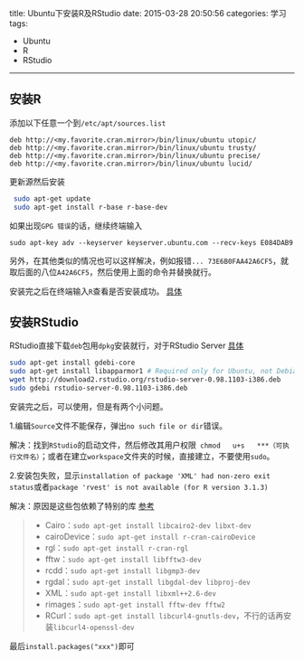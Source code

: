 title: Ubuntu下安装R及RStudio
date: 2015-03-28 20:50:56
categories: 学习
tags:
- Ubuntu
- R
- RStudio
---

## 安装R
添加以下任意一个到`/etc/apt/sources.list`
```
deb http://<my.favorite.cran.mirror>/bin/linux/ubuntu utopic/
deb http://<my.favorite.cran.mirror>/bin/linux/ubuntu trusty/
deb http://<my.favorite.cran.mirror>/bin/linux/ubuntu precise/
deb http://<my.favorite.cran.mirror>/bin/linux/ubuntu lucid/
```
<!--more-->
更新源然后安装
```bash
 sudo apt-get update
 sudo apt-get install r-base r-base-dev
```
如果出现`GPG 错误`的话，继续终端输入
```
sudo apt-key adv --keyserver keyserver.ubuntu.com --recv-keys E084DAB9
```
另外，在其他类似的情况也可以这样解决，例如报错`... 73E6B0FAA42A6CF5`，就取后面的八位`A42A6CF5`，然后使用上面的命令并替换就行。

安装完之后在终端输入`R`查看是否安装成功。 [具体](http://mirrors.opencas.cn/cran/)

## 安装RStudio
RStudio直接下载`deb`包用`dpkg`安装就行，对于RStudio Server [具体](http://www.rstudio.com/products/rstudio/download-server/)
```bash
sudo apt-get install gdebi-core
sudo apt-get install libapparmor1 # Required only for Ubuntu, not Debian
wget http://download2.rstudio.org/rstudio-server-0.98.1103-i386.deb
sudo gdebi rstudio-server-0.98.1103-i386.deb
```
安装完之后，可以使用，但是有两个小问题。 

1.编辑`Source`文件不能保存，弹出`no such file or dir`错误。

解决：找到`RStudio`的启动文件，然后修改其用户权限` chmod   u+s   ***（可执行文件名）`；或者在建立`workspace`文件夹的时候，直接建立，不要使用`sudo`。

2.安装包失败，显示`installation of package 'XML' had non-zero exit status`或者`package 'rvest' is not available (for R version 3.1.3)`

解决：原因是这些包依赖了特别的库 [参考](http://www.linuxidc.com/Linux/2012-07/65078.htm)
> * Cairo：`sudo apt-get install libcairo2-dev libxt-dev`
> * cairoDevice：`sudo apt-get install r-cran-cairoDevice`
> * rgl：`sudo apt-get install r-cran-rgl`
> * fftw：`sudo apt-get install libfftw3-dev`
> * rcdd：`sudo apt-get install libgmp3-dev`
> * rgdal：`sudo apt-get install libgdal-dev libproj-dev`
> * XML：`sudo apt-get install libxml++2.6-dev`
> * rimages：`sudo apt-get install fftw-dev fftw2`
> * RCurl：`sudo apt-get install libcurl4-gnutls-dev`，不行的话再安装`libcurl4-openssl-dev`

最后`install.packages("xxx")`即可



 



